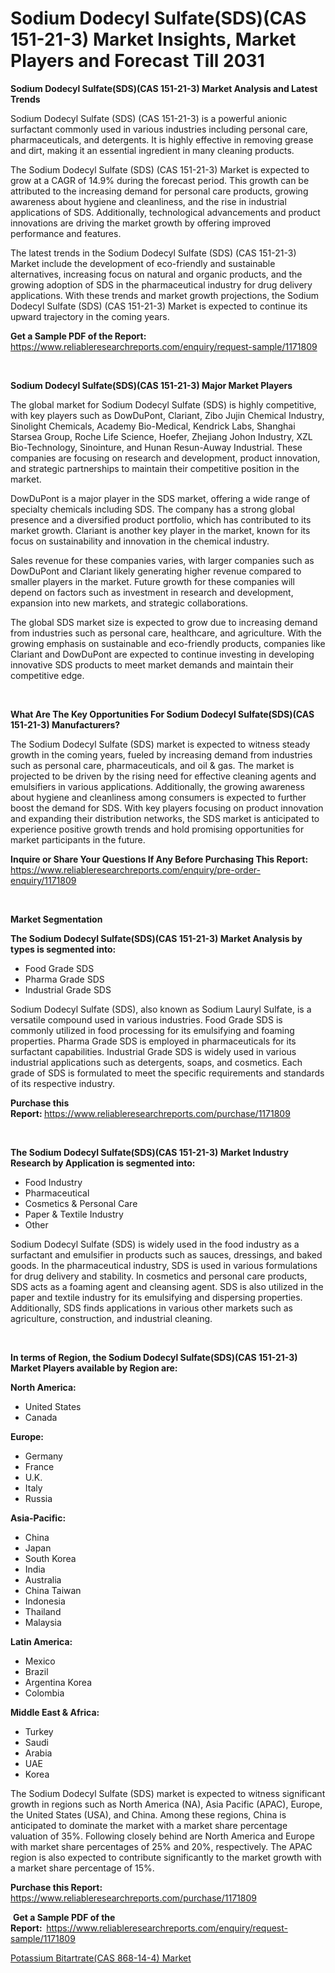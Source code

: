 <p><h1>Sodium Dodecyl Sulfate(SDS)(CAS 151-21-3) Market Insights, Market Players and Forecast Till 2031</h1></p><p><strong>Sodium Dodecyl Sulfate(SDS)(CAS 151-21-3) Market Analysis and Latest Trends</strong></p>
<p><p>Sodium Dodecyl Sulfate (SDS) (CAS 151-21-3) is a powerful anionic surfactant commonly used in various industries including personal care, pharmaceuticals, and detergents. It is highly effective in removing grease and dirt, making it an essential ingredient in many cleaning products. </p><p>The Sodium Dodecyl Sulfate (SDS) (CAS 151-21-3) Market is expected to grow at a CAGR of 14.9% during the forecast period. This growth can be attributed to the increasing demand for personal care products, growing awareness about hygiene and cleanliness, and the rise in industrial applications of SDS. Additionally, technological advancements and product innovations are driving the market growth by offering improved performance and features.</p><p>The latest trends in the Sodium Dodecyl Sulfate (SDS) (CAS 151-21-3) Market include the development of eco-friendly and sustainable alternatives, increasing focus on natural and organic products, and the growing adoption of SDS in the pharmaceutical industry for drug delivery applications. With these trends and market growth projections, the Sodium Dodecyl Sulfate (SDS) (CAS 151-21-3) Market is expected to continue its upward trajectory in the coming years.</p></p>
<p><strong>Get a Sample PDF of the Report:&nbsp;</strong> <a href="https://www.reliableresearchreports.com/enquiry/request-sample/1171809">https://www.reliableresearchreports.com/enquiry/request-sample/1171809</a></p>
<p>&nbsp;</p>
<p><strong>Sodium Dodecyl Sulfate(SDS)(CAS 151-21-3) Major Market Players</strong></p>
<p><p>The global market for Sodium Dodecyl Sulfate (SDS) is highly competitive, with key players such as DowDuPont, Clariant, Zibo Jujin Chemical Industry, Sinolight Chemicals, Academy Bio-Medical, Kendrick Labs, Shanghai Starsea Group, Roche Life Science, Hoefer, Zhejiang Johon Industry, XZL Bio-Technology, Sinointure, and Hunan Resun-Auway Industrial. These companies are focusing on research and development, product innovation, and strategic partnerships to maintain their competitive position in the market.</p><p>DowDuPont is a major player in the SDS market, offering a wide range of specialty chemicals including SDS. The company has a strong global presence and a diversified product portfolio, which has contributed to its market growth. Clariant is another key player in the market, known for its focus on sustainability and innovation in the chemical industry.</p><p>Sales revenue for these companies varies, with larger companies such as DowDuPont and Clariant likely generating higher revenue compared to smaller players in the market. Future growth for these companies will depend on factors such as investment in research and development, expansion into new markets, and strategic collaborations.</p><p>The global SDS market size is expected to grow due to increasing demand from industries such as personal care, healthcare, and agriculture. With the growing emphasis on sustainable and eco-friendly products, companies like Clariant and DowDuPont are expected to continue investing in developing innovative SDS products to meet market demands and maintain their competitive edge.</p></p>
<p>&nbsp;</p>
<p><strong>What Are The Key Opportunities For Sodium Dodecyl Sulfate(SDS)(CAS 151-21-3) Manufacturers?</strong></p>
<p><p>The Sodium Dodecyl Sulfate (SDS) market is expected to witness steady growth in the coming years, fueled by increasing demand from industries such as personal care, pharmaceuticals, and oil & gas. The market is projected to be driven by the rising need for effective cleaning agents and emulsifiers in various applications. Additionally, the growing awareness about hygiene and cleanliness among consumers is expected to further boost the demand for SDS. With key players focusing on product innovation and expanding their distribution networks, the SDS market is anticipated to experience positive growth trends and hold promising opportunities for market participants in the future.</p></p>
<p><strong>Inquire or Share Your Questions If Any Before Purchasing This Report:</strong> <a href="https://www.reliableresearchreports.com/enquiry/pre-order-enquiry/1171809">https://www.reliableresearchreports.com/enquiry/pre-order-enquiry/1171809</a></p>
<p>&nbsp;</p>
<p><strong>Market Segmentation</strong></p>
<p><strong>The Sodium Dodecyl Sulfate(SDS)(CAS 151-21-3) Market Analysis by types is segmented into:</strong></p>
<p><ul><li>Food Grade SDS</li><li>Pharma Grade SDS</li><li>Industrial Grade SDS</li></ul></p>
<p><p>Sodium Dodecyl Sulfate (SDS), also known as Sodium Lauryl Sulfate, is a versatile compound used in various industries. Food Grade SDS is commonly utilized in food processing for its emulsifying and foaming properties. Pharma Grade SDS is employed in pharmaceuticals for its surfactant capabilities. Industrial Grade SDS is widely used in various industrial applications such as detergents, soaps, and cosmetics. Each grade of SDS is formulated to meet the specific requirements and standards of its respective industry.</p></p>
<p><strong>Purchase this Report:&nbsp;</strong><a href="https://www.reliableresearchreports.com/purchase/1171809">https://www.reliableresearchreports.com/purchase/1171809</a></p>
<p>&nbsp;</p>
<p><strong>The Sodium Dodecyl Sulfate(SDS)(CAS 151-21-3) Market Industry Research by Application is segmented into:</strong></p>
<p><ul><li>Food Industry</li><li>Pharmaceutical</li><li>Cosmetics & Personal Care</li><li>Paper & Textile Industry</li><li>Other</li></ul></p>
<p><p>Sodium Dodecyl Sulfate (SDS) is widely used in the food industry as a surfactant and emulsifier in products such as sauces, dressings, and baked goods. In the pharmaceutical industry, SDS is used in various formulations for drug delivery and stability. In cosmetics and personal care products, SDS acts as a foaming agent and cleansing agent. SDS is also utilized in the paper and textile industry for its emulsifying and dispersing properties. Additionally, SDS finds applications in various other markets such as agriculture, construction, and industrial cleaning.</p></p>
<p>&nbsp;</p>
<p><strong>In terms of Region, the Sodium Dodecyl Sulfate(SDS)(CAS 151-21-3) Market Players available by Region are:</strong></p>
<p>
    <p> <strong> North America: </strong>
        <ul>
            <li>United States</li>
            <li>Canada</li>
        </ul>
        </p> 
    <p> <strong> Europe: </strong>
        <ul>
            <li>Germany</li>
            <li>France</li>
            <li>U.K.</li>
            <li>Italy</li>
            <li>Russia</li>
        </ul>
        </p> 
    <p> <strong> Asia-Pacific: </strong>
        <ul>
            <li>China</li>
            <li>Japan</li>
            <li>South Korea</li>
            <li>India</li>
            <li>Australia</li>
            <li>China Taiwan</li>
            <li>Indonesia</li>
            <li>Thailand</li>
            <li>Malaysia</li>
        </ul>
        </p> 
    <p> <strong> Latin America: </strong>
        <ul>
            <li>Mexico</li>
            <li>Brazil</li>
            <li>Argentina Korea</li>
            <li>Colombia</li>
        </ul>
        </p> 
    <p> <strong> Middle East & Africa: </strong>
        <ul>
            <li>Turkey</li>
            <li>Saudi</li>
            <li>Arabia</li>
            <li>UAE</li>
            <li>Korea</li>
        </ul>
    </p>
    </p>
<p><p>The Sodium Dodecyl Sulfate (SDS) market is expected to witness significant growth in regions such as North America (NA), Asia Pacific (APAC), Europe, the United States (USA), and China. Among these regions, China is anticipated to dominate the market with a market share percentage valuation of 35%. Following closely behind are North America and Europe with market share percentages of 25% and 20%, respectively. The APAC region is also expected to contribute significantly to the market growth with a market share percentage of 15%.</p></p>
<p><strong>Purchase this Report: </strong><a href="https://www.reliableresearchreports.com/purchase/1171809">https://www.reliableresearchreports.com/purchase/1171809</a></p>
<p>&nbsp;<strong>Get a Sample PDF of the Report:&nbsp;&nbsp;</strong><a href="https://www.reliableresearchreports.com/enquiry/request-sample/1171809">https://www.reliableresearchreports.com/enquiry/request-sample/1171809</a></p>
<p><strong></strong></p>
<p><p><a href="https://github.com/kathiaseamanalvaradovlprc2h/Market-Research-Report-List-1/blob/main/potassium-bitartratecas-868-14-4-market.md">Potassium Bitartrate(CAS 868-14-4) Market</a></p></p>